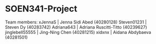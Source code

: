 # SOEN341-Project

Team members:
xJennaS | Jenna Sidi Abed (40280128) 
Steven01231 | Steven Dy (40283742)
Adriana643 | Adriana Ruscitti-Titto (40239627)
jinglebell55555 | Jing-Ning Chen (40281215)
xidxnx  | Aidana Abdybaeva (40281501)
